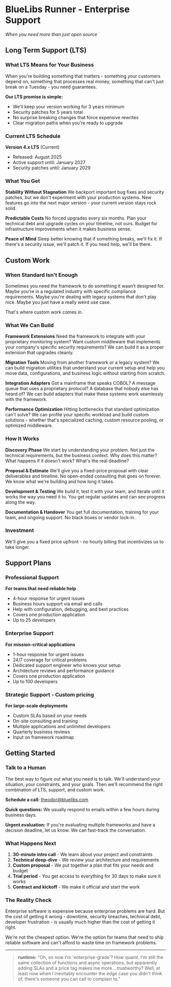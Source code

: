 # BlueLibs Runner - Enterprise Support

_When you need more than just open source_

## Long Term Support (LTS)

### What LTS Means for Your Business

When you're building something that matters - something your customers depend on, something that processes real money, something that can't just break on a Tuesday - you need guarantees.

**Our LTS promise is simple:**

- We'll keep your version working for 3 years minimum
- Security patches for 5 years total
- No surprise breaking changes that force expensive rewrites
- Clear migration paths when you're ready to upgrade

### Current LTS Schedule

**Version 4.x LTS** (Current)

- Released: August 2025
- Active support until: January 2027
- Security patches until: January 2029

### What You Get

**Stability Without Stagnation**
We backport important bug fixes and security patches, but we don't experiment with your production systems. New features go into the next major version - your current version stays rock solid.

**Predictable Costs**
No forced upgrades every six months. Plan your technical debt and upgrade cycles on your timeline, not ours. Budget for infrastructure improvements when it makes business sense.

**Peace of Mind**
Sleep better knowing that if something breaks, we'll fix it. If there's a security issue, we'll patch it. If you need help, we'll be there.

## Custom Work

### When Standard Isn't Enough

Sometimes you need the framework to do something it wasn't designed for. Maybe you're in a regulated industry with specific compliance requirements. Maybe you're dealing with legacy systems that don't play nice. Maybe you just have a really weird use case.

That's where custom work comes in.

### What We Can Build

**Framework Extensions**
Need the framework to integrate with your proprietary monitoring system? Want custom middleware that implements your company's specific security requirements? We can build it as a proper extension that upgrades cleanly.

**Migration Tools**
Moving from another framework or a legacy system? We can build migration utilities that understand your current setup and help you move data, configurations, and business logic without starting from scratch.

**Integration Adapters**
Got a mainframe that speaks COBOL? A message queue that uses a proprietary protocol? A database that nobody else has heard of? We can build adapters that make these systems work seamlessly with the framework.

**Performance Optimization**
Hitting bottlenecks that standard optimization can't solve? We can profile your specific workload and build custom solutions - whether that's specialized caching, custom resource pooling, or optimized middleware.

### How It Works

**Discovery Phase**
We start by understanding your problem. Not just the technical requirements, but the business context. Why does this matter? What happens if it doesn't work? What's the real deadline?

**Proposal & Estimate**
We'll give you a fixed-price proposal with clear deliverables and timeline. No open-ended consulting that goes on forever. We know what we're building and how long it takes.

**Development & Testing**
We build it, test it with your team, and iterate until it works the way you need it to. You get regular updates and can see progress along the way.

**Documentation & Handover**
You get full documentation, training for your team, and ongoing support. No black boxes or vendor lock-in.

### Investment

We'll give you a fixed price upfront - no hourly billing that incentivizes us to take longer.

## Support Plans

### Professional Support

**For teams that need reliable help**

- 4-hour response for urgent issues
- Business hours support via email and calls
- Help with configuration, debugging, and best practices
- Covers one production application
- Up to 25 developers

### Enterprise Support

**For mission-critical applications**

- 1-hour response for urgent issues
- 24/7 coverage for critical problems
- Dedicated support engineer who knows your setup
- Architecture reviews and performance guidance
- Covers one production application
- Up to 100 developers

### Strategic Support - Custom pricing

**For large-scale deployments**

- Custom SLAs based on your needs
- On-site consulting and training
- Multiple applications and unlimited developers
- Quarterly business reviews
- Input on framework roadmap

## Getting Started

### Talk to a Human

The best way to figure out what you need is to talk. We'll understand your situation, your constraints, and your goals. Then we'll recommend the right combination of LTS, support, and custom work.

**Schedule a call:** [theodor@bluelibs.com](mailto:theodor@bluelibs.com)

**Quick questions:** We usually respond to emails within a few hours during business days.

**Urgent evaluation:** If you're evaluating multiple frameworks and have a decision deadline, let us know. We can fast-track the conversation.

### What Happens Next

1. **30-minute intro call** - We learn about your project and constraints
2. **Technical deep-dive** - We review your architecture and requirements
3. **Custom proposal** - We put together a plan that fits your needs and budget
4. **Trial period** - You get access to everything for 30 days to make sure it works
5. **Contract and kickoff** - We make it official and start the work

### The Reality Check

Enterprise software is expensive because enterprise problems are hard. But the cost of getting it wrong - downtime, security breaches, technical debt, developer frustration - is usually much higher than the cost of getting it right.

We're not the cheapest option. We're the option for teams that need to ship reliable software and can't afford to waste time on framework problems.

---

> **runtime:** "Oh, so now I'm 'enterprise-grade'? How quaint. I'm still the same collection of functions and async operations, but apparently adding SLAs and a price tag makes me more... trustworthy? Well, at least now when I inevitably encounter the edge case you didn't think of, there's someone you can call to complain to."
